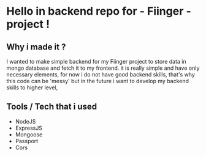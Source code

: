 # Hello in backend repo for - Fiinger - project !

## Why i made it ?
I wanted to make simple backend for my Fiinger project to store data in mongo database and fetch it to my frontend. 
it is really simple and have only necessary elements,
for now i do not have good backend skills, that's why this code can be 'messy' but in the future i want to
develop my backend skills to higher level, 

## Tools / Tech that i used 
- NodeJS
- ExpressJS
- Mongoose
- Passport 
- Cors
